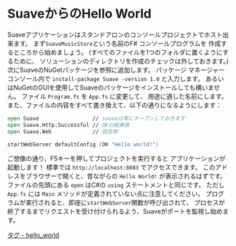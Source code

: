SuaveからのHello World
======================

Suaveアプリケーションはスタンドアロンのコンソールプロジェクトでホスト出来ます。
まず`SuaveMusicStore`という名前のF# コンソールプログラムを
作成するところから始めましょう。
(すべてのファイルを1つのフォルダに置くようにするために、
ソリューションのディレクトリを作成のチェックは外しておきます。)
次にSuaveのNuGetパッケージを参照に追加します。
パッケージ マネージャー コンソール内で
 `install-package Suave -version 1.0`
と入力します。
あるいはNuGetのGUIを使用してSuaveのパッケージをインストールしても構いません。
ファイル `Program.fs` を `App.fs` に変更して、
用途に適した名前にします。
また、ファイルの内容をすべて書き換えて、以下の通りになるようにします：

````fsharp
open Suave                 // suaveは常にオープンしておきます
open Suave.Http.Successful // OKの結果用
open Suave.Web             // 設定用

startWebServer defaultConfig (OK "Hello world!")
````

ご想像の通り、F5キーを押してプロジェクトを実行すると
アプリケーションが起動します！
標準では `http://localhost:8083` でアクセスできます。
このアドレスをブラウザーで開くと、昔ながらの `Hello World!` が表示されるはずです。
ファイルの先頭にある `open` はC#の `using` ステートメントと同じです。
ただし `App.fs` には `Main` メソッドが定義されていない点に注意してください。
プログラムが実行されると、即座に`startWebServer`関数が呼び出されて、
プロセスが終了するまでリクエストを受け付けられるよう、Suaveがポートを監視し始めます。

[タグ - hello_world](https://github.com/theimowski/SuaveMusicStore/tree/hello_world)

